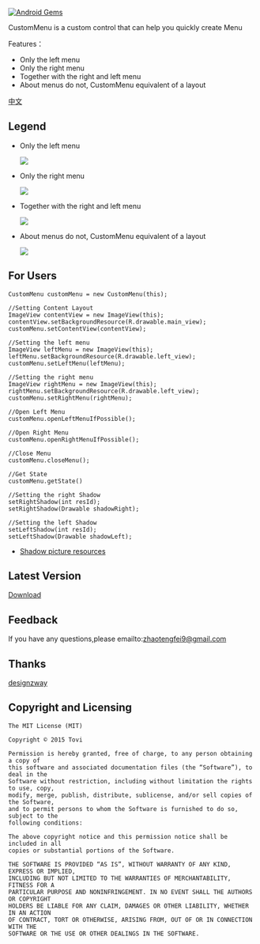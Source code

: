 [![Android Gems](http://www.android-gems.com/badge/flyfei/CustomMenu.svg?branch=master)](http://www.android-gems.com/lib/flyfei/CustomMenu)

CustomMenu is a custom control that can help you quickly create Menu

Features：

* Only the left menu
* Only the right menu
* Together with the right and left menu
* About menus do not, CustomMenu equivalent of a layout


[中文](https://github.com/flyfei/CustomMenu/blob/master/README_CN.md)


## Legend


* Only the left menu

  ![](https://github.com/flyfei/CustomMenu/blob/master/resources/only_left_menu.gif)

* Only the right menu

  ![](https://github.com/flyfei/CustomMenu/blob/master/resources/only_right_menu.gif)

* Together with the right and left menu
 
  ![](https://github.com/flyfei/CustomMenu/blob/master/resources/double_menu.gif)

* About menus do not, CustomMenu equivalent of a layout

  ![](https://github.com/flyfei/CustomMenu/blob/master/resources/no_menu.gif)
  
## For Users

```
CustomMenu customMenu = new CustomMenu(this);

//Setting Content Layout
ImageView contentView = new ImageView(this);
contentView.setBackgroundResource(R.drawable.main_view);
customMenu.setContentView(contentView);

//Setting the left menu
ImageView leftMenu = new ImageView(this);
leftMenu.setBackgroundResource(R.drawable.left_view);
customMenu.setLeftMenu(leftMenu);

//Setting the right menu
ImageView rightMenu = new ImageView(this);
rightMenu.setBackgroundResource(R.drawable.left_view);
customMenu.setRightMenu(rightMenu);

//Open Left Menu
customMenu.openLeftMenuIfPossible();

//Open Right Menu
customMenu.openRightMenuIfPossible();

//Close Menu
customMenu.closeMenu();

//Get State
customMenu.getState()

//Setting the right Shadow
setRightShadow(int resId);
setRightShadow(Drawable shadowRight);

//Setting the left Shadow
setLeftShadow(int resId);
setLeftShadow(Drawable shadowLeft);
```

* [Shadow picture resources]()

## Latest Version


[Download](https://github.com/flyfei/CustomMenu/archive/V0.0.2.zip)


## Feedback

If you have any questions,please emailto:zhaotengfei9@gmail.com



## Thanks

[designzway](http://freebies.designzway.com/)


## Copyright and Licensing


```
The MIT License (MIT)

Copyright © 2015 Tovi

Permission is hereby granted, free of charge, to any person obtaining a copy of 
this software and associated documentation files (the “Software”), to deal in the 
Software without restriction, including without limitation the rights to use, copy, 
modify, merge, publish, distribute, sublicense, and/or sell copies of the Software,
and to permit persons to whom the Software is furnished to do so, subject to the 
following conditions:

The above copyright notice and this permission notice shall be included in all 
copies or substantial portions of the Software.

THE SOFTWARE IS PROVIDED “AS IS”, WITHOUT WARRANTY OF ANY KIND, EXPRESS OR IMPLIED, 
INCLUDING BUT NOT LIMITED TO THE WARRANTIES OF MERCHANTABILITY, FITNESS FOR A 
PARTICULAR PURPOSE AND NONINFRINGEMENT. IN NO EVENT SHALL THE AUTHORS OR COPYRIGHT 
HOLDERS BE LIABLE FOR ANY CLAIM, DAMAGES OR OTHER LIABILITY, WHETHER IN AN ACTION 
OF CONTRACT, TORT OR OTHERWISE, ARISING FROM, OUT OF OR IN CONNECTION WITH THE 
SOFTWARE OR THE USE OR OTHER DEALINGS IN THE SOFTWARE.
```